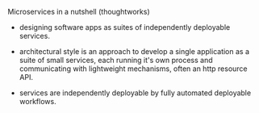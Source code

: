 Microservices in a nutshell (thoughtworks)

- designing software apps as suites of independently deployable services.

- architectural style is an approach to develop a single application as a suite of small services, each running it's own process and communicating with lightweight mechanisms, often an http resource API.

- services are independently deployable by fully automated deployable workflows.